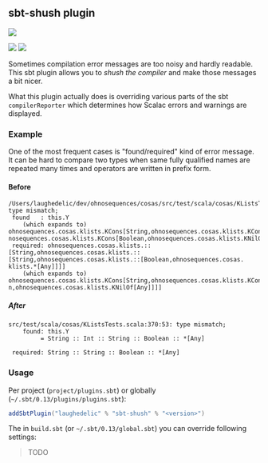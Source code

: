 ## sbt-shush plugin

[![](https://travis-ci.org/laughedelic/sbt-shush.svg)](https://travis-ci.org/laughedelic/sbt-shush)
<!-- [![](https://img.shields.io/codacy/???.svg)](https://www.codacy.com/app/era7/sbt-shush) -->
<!-- [![](http://github-release-version.herokuapp.com/github/laughedelic/sbt-shush/release.svg)](https://github.com/laughedelic/sbt-shush/releases/latest) -->
[![](https://img.shields.io/badge/license-LGPLv3-blue.svg)](https://www.tldrlegal.com/l/lgpl-3.0)
[![](https://img.shields.io/badge/contact-gitter_chat-dd1054.svg)](https://gitter.im/laughedelic/sbt-shush)

Sometimes compilation error messages are too noisy and hardly readable. This sbt plugin allows you to _shush the compiler_ and make those messages a bit nicer.

What this plugin actually does is overriding various parts of the sbt `compilerReporter` which determines how Scalac errors and warnings are displayed.

### Example

One of the most frequent cases is "found/required" kind of error message. It can be hard to compare two types when same fully qualified names are repeated many times and operators are written in prefix form.

#### Before

```
/Users/laughedelic/dev/ohnosequences/cosas/src/test/scala/cosas/KListsTests.scala:370: type mismatch;
 found   : this.Y
    (which expands to)  ohnosequences.cosas.klists.KCons[String,ohnosequences.cosas.klists.KCons[Int,ohnosequences.cosas.klists.KCons[String,oh
nosequences.cosas.klists.KCons[Boolean,ohnosequences.cosas.klists.KNilOf[Any]]]]]
 required: ohnosequences.cosas.klists.::[String,ohnosequences.cosas.klists.::[String,ohnosequences.cosas.klists.::[Boolean,ohnosequences.cosas.
klists.*[Any]]]]
    (which expands to)  ohnosequences.cosas.klists.KCons[String,ohnosequences.cosas.klists.KCons[String,ohnosequences.cosas.klists.KCons[Boolea
n,ohnosequences.cosas.klists.KNilOf[Any]]]]
```

##### After

```
src/test/scala/cosas/KListsTests.scala:370:53: type mismatch;
    found: this.Y
         = String :: Int :: String :: Boolean :: *[Any]

 required: String :: String :: Boolean :: *[Any]
```



### Usage

Per project (`project/plugins.sbt`) or globally (`~/.sbt/0.13/plugins/plugins.sbt`):

```scala
addSbtPlugin("laughedelic" % "sbt-shush" % "<version>")
```

The in `build.sbt` (or `~/.sbt/0.13/global.sbt`) you can override following settings:

> TODO
